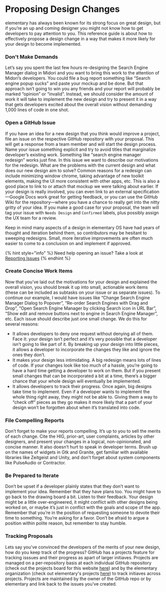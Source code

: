 # Proposing Design Changes

elementary has always been known for its strong focus on great design, but if you’re an up and coming designer you might not know how to get developers to pay attention to you. This reference guide is about how to effectively propose a design change in a way that makes it more likely for your design to become implemented.

### Don't Make Demands <a id="dont-make-demands"></a>

Let’s say you spent the last few hours re-designing the Search Engine Manager dialog in Midori and you want to bring this work to the attention of Midori’s developers. You could file a bug report something like “Search engine popup sucks” and paste your mockup and be done. But that approach isn’t going to win you any friends and your report will probably be marked “opinion” or “invalid”. Instead, we should consider the amount of work it will take to implement the new design and try to present it in a way that gets developers excited about the overall vision without demanding 1,000 lines of code in one shot.

### Open a GitHub Issue <a id="open-github-issue"></a>

If you have an idea for a new design that you think would improve a project, file an issue on the respective GitHub repository with your proposal. This will get a response from a team member and will start the design process. Name your issue something explicit and try to avoid titles that marginalize developer’s existing work. Something like “search engine manager redesign” works just fine. In this issue we want to describe our motivations for the redesign. What are the problems with the current design and what does our new design aim to solve? Common reasons for a redesign can include minimizing window chrome, taking advantage of new toolkit elements, making the UI more consistent with other apps, etc. This is also a good place to link to or attach that mockup we were talking about earlier. If your design is really involved, you can even link to an external specification—Google Docs work great for getting feedback, or you can use the GitHub Wiki for the repository—where you have a chance to really get into the nitty gritty of your idea. If you make a good case for your proposal, the team will tag your issue with `Needs Design` and `Confirmed` labels, plus possibly assign the UX team for a review.

Keep in mind many aspects of a design in elementary OS have had years of thought and iteration behind them, so contributors may be hesitant to sweeping redesigns. Small, more iterative improvements are often much easier to come to a conclusion on and implement if approved.

{% hint style="info" %}
Need help opening an issue? Take a look at [Reporting Issues](reporting-issues.md)
{% endhint %}

### Create Concise Work Items <a id="create-concise-work-items"></a>

Now that you’ve laid out the motivations for your design and explained the overall vision, you should break it up into small, actionable work items \(these can be included as subtasks on your issue or as separate issues\). To continue our example, I would have issues like “Change Search Engine Manager Dialog to Popover”, “Re-order Search Engines with Drag and Drop”, “Open Search Engine Manager by clicking Search icon in URL Bar”, “Show edit and remove buttons next to engine in Search Engine Manager”, etc. Each issue should describe just one small change. We do this for several reasons:

* It allows developers to deny one request without denying all of them. Face it: your design isn’t perfect and it’s very possible that a developer isn’t going to like part of it. By breaking up your design into little pieces, it allows a developer to incorporate the changes they like and ignore the ones they don’t.
* It makes your design less intimidating. A big redesign means lots of lines of code. If your changes look like too much of a hassle, you’re going to have a hard time getting a developer to work on them. But if you present small changes that can be incorporated a bit at a time, there’s a bigger chance that your whole design will eventually be implemented.
* It allows developers to track their progress. Once again, big designs take time to implement. Even if a developer wants to implement the whole thing right away, they might not be able to. Giving them a way to “check off” pieces as they go makes it more likely that a part of your design won’t be forgotten about when it’s translated into code.

### File Compelling Reports <a id="file-compelling-reports"></a>

Don’t forget to make your reports compelling. It’s up to you to sell the merits of each change. Cite the HIG, prior-art, user complaints, articles by other designers, and present your changes in a logical, non-opinionated, and concise manner. It also doesn’t hurt to speak in developer terms. Brush up on the names of widgets in Gtk and Granite, get familiar with available libraries like Zeitgeist and Unity, and don’t forget about system components like PulseAudio or Contractor.

### Be Prepared to Iterate <a id="be-prepared-to-iterate"></a>

Don’t be upset if a developer plainly states that they don’t want to implement your idea. Remember that they have plans too. You might have to go back to the drawing board a bit. Listen to their feedback. Your design might be a little over-engineered, it might conflict with other designs being worked on, or maybe it’s just in conflict with the goals and scope of the app. Remember that you’re in the position of requesting someone to devote their time to something. You’re asking for a favor. Don’t be afraid to argue a position within polite reason, but remember to stay humble.

### Tracking Proposals <a id="tracking-proposals"></a>

Lets say you've convinced the developers of the merits of your new design, how do you keep track of the progress? GitHub has a projects feature for tracking isssues and their progress as apart of larger initiaves. Projects are managed on a per-repository basis at each individual GitHub repository \(check out the projects board for this website [here](https://github.com/elementary/website/projects)\) and by the elementary organization \(check out elementary's projects [here](https://github.com/orgs/elementary/projects)\) to track initiaves across projects. Projects are maintained by the owner of the GitHub repo or by elementary and link back to the issues you've created.


